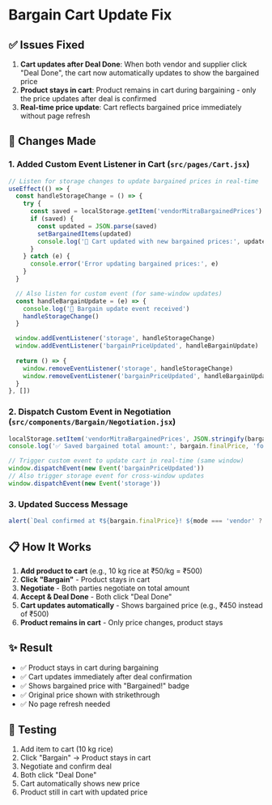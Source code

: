 # Bargain Cart Update Fix

## ✅ Issues Fixed

1. **Cart updates after Deal Done**: When both vendor and supplier click "Deal Done", the cart now automatically updates to show the bargained price
2. **Product stays in cart**: Product remains in cart during bargaining - only the price updates after deal is confirmed
3. **Real-time price update**: Cart reflects bargained price immediately without page refresh

## 🔧 Changes Made

### 1. Added Custom Event Listener in Cart (`src/pages/Cart.jsx`)

```javascript
// Listen for storage changes to update bargained prices in real-time
useEffect(() => {
  const handleStorageChange = () => {
    try {
      const saved = localStorage.getItem('vendorMitraBargainedPrices')
      if (saved) {
        const updated = JSON.parse(saved)
        setBargainedItems(updated)
        console.log('🔄 Cart updated with new bargained prices:', updated)
      }
    } catch (e) {
      console.error('Error updating bargained prices:', e)
    }
  }

  // Also listen for custom event (for same-window updates)
  const handleBargainUpdate = (e) => {
    console.log('🔔 Bargain update event received')
    handleStorageChange()
  }

  window.addEventListener('storage', handleStorageChange)
  window.addEventListener('bargainPriceUpdated', handleBargainUpdate)
  
  return () => {
    window.removeEventListener('storage', handleStorageChange)
    window.removeEventListener('bargainPriceUpdated', handleBargainUpdate)
  }
}, [])
```

### 2. Dispatch Custom Event in Negotiation (`src/components/Bargain/Negotiation.jsx`)

```javascript
localStorage.setItem('vendorMitraBargainedPrices', JSON.stringify(bargainedPrices))
console.log('✅ Saved bargained total amount:', bargain.finalPrice, 'for', bargain.productName)

// Trigger custom event to update cart in real-time (same window)
window.dispatchEvent(new Event('bargainPriceUpdated'))
// Also trigger storage event for cross-window updates
window.dispatchEvent(new Event('storage'))
```

### 3. Updated Success Message

```javascript
alert(`Deal confirmed at ₹${bargain.finalPrice}! ${mode === 'vendor' ? 'Cart price updated. Check your cart to see the bargained price!' : 'Deal completed!'}`)
```

## 📋 How It Works

1. **Add product to cart** (e.g., 10 kg rice at ₹50/kg = ₹500)
2. **Click "Bargain"** - Product stays in cart
3. **Negotiate** - Both parties negotiate on total amount
4. **Accept & Deal Done** - Both click "Deal Done"
5. **Cart updates automatically** - Shows bargained price (e.g., ₹450 instead of ₹500)
6. **Product remains in cart** - Only price changes, product stays

## ✨ Result

- ✅ Product stays in cart during bargaining
- ✅ Cart updates immediately after deal confirmation
- ✅ Shows bargained price with "Bargained!" badge
- ✅ Original price shown with strikethrough
- ✅ No page refresh needed

## 🧪 Testing

1. Add item to cart (10 kg rice)
2. Click "Bargain" → Product stays in cart
3. Negotiate and confirm deal
4. Both click "Deal Done"
5. Cart automatically shows new price
6. Product still in cart with updated price
